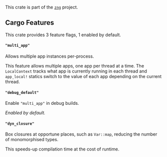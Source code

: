 <!--do doc --readme header-->
This crate is part of the [`zng`](https://github.com/zng-ui/zng?tab=readme-ov-file#crates) project.


<!--do doc --readme features-->
## Cargo Features

This crate provides 3 feature flags, 1 enabled by default.

#### `"multi_app"`
Allows multiple app instances per-process.

This feature allows multiple apps, one app per thread at a time. The `LocalContext` tracks
what app is currently running in each thread and `app_local!` statics switch to the value of each app
depending on the current thread.

#### `"debug_default"`
Enable `"multi_app"` in debug builds.

*Enabled by default.*

#### `"dyn_closure"`
Box closures at opportune places, such as `Var::map`, reducing the number of monomorphised types.

This speeds-up compilation time at the cost of runtime.

<!--do doc --readme #SECTION-END-->


